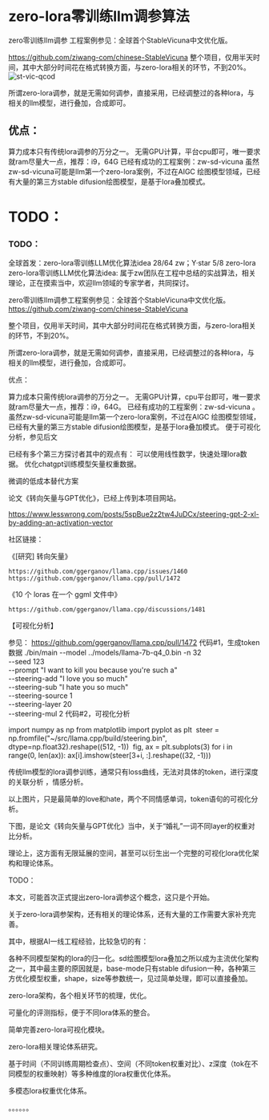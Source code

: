 # zero-lora零训练llm调参算法
zero零训练llm调参
工程案例参见：全球首个StableVicuna中文优化版。

https://github.com/ziwang-com/chinese-StableVicuna
整个项目，仅用半天时间，其中大部分时间花在格式转换方面，与zero-lora相关的环节，不到20%。
![st-vic-qcod](https://user-images.githubusercontent.com/11691791/235562989-601c9ead-7732-4c56-b380-324f0866536e.png)

所谓zero-lora调参，就是无需如何调参，直接采用，已经调整过的各种lora，与相关的llm模型，进行叠加，合成即可。
## 优点：
算力成本只有传统lora调参的万分之一。
无需GPU计算，平台cpu即可，唯一要求就ram尽量大一点，推荐：i9，64G
已经有成功的工程案例：zw-sd-vicuna
虽然zw-sd-vicuna可能是llm第一个zero-lora案例，不过在AIGC
绘图模型领域，已经有大量的第三方stable difusion绘图模型，是基于lora叠加模式。


# TODO：

### TODO：

全球首发：zero-lora零训练LLM优化算法idea
28/64
zw；Y·star
5/8
zero-lora
zero-lora零训练LLM优化算法idea:
属于zw团队在工程中总结的实战算法，相关理论，正在摸索当中，欢迎llm领域的专家学者，共同探讨。

zero零训练llm调参工程案例参见：全球首个StableVicuna中文优化版。
https://github.com/ziwang-com/chinese-StableVicuna




整个项目，仅用半天时间，其中大部分时间花在格式转换方面，与zero-lora相关的环节，不到20%。

所谓zero-lora调参，就是无需如何调参，直接采用，已经调整过的各种lora，与相关的llm模型，进行叠加，合成即可。

优点：

算力成本只需传统lora调参的万分之一。
无需GPU计算，cpu平台即可，唯一要求就ram尽量大一点，推荐：i9，64G。
已经有成功的工程案例：zw-sd-vicuna 。
虽然zw-sd-vicuna可能是llm第一个zero-lora案例，不过在AIGC 绘图模型领域，已经有大量的第三方stable difusion绘图模型，是基于lora叠加模式。
便于可视化分析，参见后文

已经有多个第三方探讨者其中的观点有：
可以使用线性数学，快速处理lora数据。
优化chatgpt训练模型矢量权重数据。

微调的低成本替代方案



论文《转向矢量与GPT优化》，已经上传到本项目网站。

https://www.lesswrong.com/posts/5spBue2z2tw4JuDCx/steering-gpt-2-xl-by-adding-an-activation-vector



社区链接：

《[研究] 转向矢量》

    ​https://github.com/ggerganov/llama.cpp/issues/1460 
    ​https://github.com/ggerganov/llama.cpp/pull/1472

《10 个 loras 在一个 ggml 文件中》

    ​https://github.com/ggerganov/llama.cpp/discussions/1481

【可视化分析】

参见：
https://github.com/ggerganov/llama.cpp/pull/1472
代码#1，生成token数据
./bin/main --model ../models/llama-7b-q4_0.bin -n 32 \
   --seed 123 \
  --prompt "I want to kill you because you're such a" \
  --steering-add "I love you so much" \
  --steering-sub "I hate you so much" \
  --steering-source 1 \
  --steering-layer 20 \
  --steering-mul 2
代码#2，可视化分析

import numpy as np
from matplotlib import pyplot as plt
​
steer = np.fromfile("~/src/llama.cpp/build/steering.bin", dtype=np.float32).reshape((512, -1))
​
fig, ax = plt.subplots(3)
for i in range(0, len(ax)):
    ax[i].imshow(steer[3+i, :].reshape((32, -1)))




传统llm模型的lora调参训练，通常只有loss曲线，无法对具体的token，进行深度的关联分析 ，情感分析。

以上图片，只是最简单的love和hate，两个不同情感单词，token语句的可视化分析。

下图，是论文《转向矢量与GPT优化》当中，关于“婚礼”一词不同layer的权重对比分析。



理论上，这方面有无限延展的空间，甚至可以衍生出一个完整的可视化lora优化架构和理论体系。

TODO：

本文，可能首次正式提出zero-lora调参这个概念，这只是个开始。

关于zero-lora调参架构，还有相关的理论体系，还有大量的工作需要大家补充完善。

其中，根据AI一线工程经验，比较急切的有：

各种不同模型架构的lora的归一化​。sd绘图模型lora叠加之所以成为主流优化架构之一，其中最主要的原因就是，base-mode只有stable difusion一种，各种第三方优化模型权重，shape，size等参数统一，见过简单处理，即可以直接​叠加。

zero-lora架构，各个相关环节的梳理，优化。

可量化的评测指标，便于不同lora体系的整合。

简单完善zero-lora可视化​模块。

zero-lora相关理论体系研究。

基于时间（不同训练周期检查点）、空间（不同token权重对比）、z深度（tok在不同模型的权重映射）等多种维度的lora权重优化体系。

多模态lora权重优化体系。

。。。。。。





